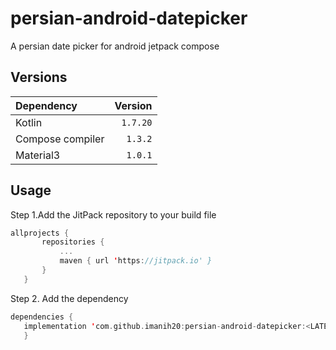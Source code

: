 # persian-android-datepicker
A persian date picker for android jetpack compose

## Versions
| Dependency                                                                                              |      Version |
|:--------------------------------------------------------------------------------------------------------|-------------:|
| Kotlin                                                                                                  |     `1.7.20` |
| Compose compiler                                                                                        |      `1.3.2` |
| Material3                                                                                               |      `1.0.1` |

## Usage
 Step 1.Add the JitPack repository to your build file 
 ```kotlin
allprojects {
		repositories {
			...
			maven { url 'https://jitpack.io' }
		}
	}
  ```
 Step 2. Add the dependency
 ```kotlin
dependencies {
    implementation 'com.github.imanih20:persian-android-datepicker:<LATEST-VERSION>'
	}
  ```
  

